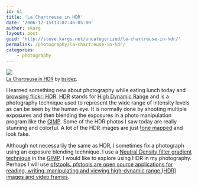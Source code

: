 ```yaml
---
id: 61
title: 'La Chartreuse in HDR'
date: '2006-12-15T13:07:46-05:00'
author: skarg
layout: post
guid: 'http://steve.kargs.net/uncategorized/la-chartreuse-in-hdr/'
permalink: /photography/la-chartreuse-in-hdr/
categories:
    - photography
---
```


[![](http://static.flickr.com/34/114912908_b2bb4b9d4c_m.jpg)](http://www.flickr.com/photos/bsidez/114912908/ "photo sharing")<span style="font-size: 0.9em; margin-top: 0px">  
[La Chartreuse in HDR](http://www.flickr.com/photos/bsidez/114912908/) by [bsidez](http://www.flickr.com/people/bsidez/). </span>

I learned something new about photography while eating lunch today and [browsing flickr: ](http://www.flickr.com/photos/bsidez/sets/72057594077901710/detail/)[HDR](http://www.flickr.com/photos/bsidez/sets/72057594077901710/detail/). [HDR](http://en.wikipedia.org/wiki/High_dynamic_range_imaging) stands for [High Dynamic Range](http://en.wikipedia.org/wiki/High_dynamic_range_imaging) and is a photography technique used to represent the wide range of intensity levels as can be seen by the human eye. It is normally done by shooting multiple exposures and then blending the exposures in a photo manipulation program like the [GIMP](http://www.gimp.org/). Some of the HDR photos I saw today are really stunning and colorful. A lot of the HDR images are just [tone mapped](http://en.wikipedia.org/wiki/Tone_mapping "Tone mapping") and look fake.

Although not necessarily the same as HDR, I sometimes fix a photograph using an exposure blending technique. I use a [Neutral Density filter gradient technique](http://www.gimpguru.org/Tutorials/NDFilter/) in the [GIMP](http://www.gimp.org/). I would like to explore using HDR in my photography. Perhaps I will use [pfstools. pfstools are open source applications for reading, writing, manipulating and viewing high-dynamic range (HDR) images and video frames](http://www.mpi-inf.mpg.de/resources/pfstools/).